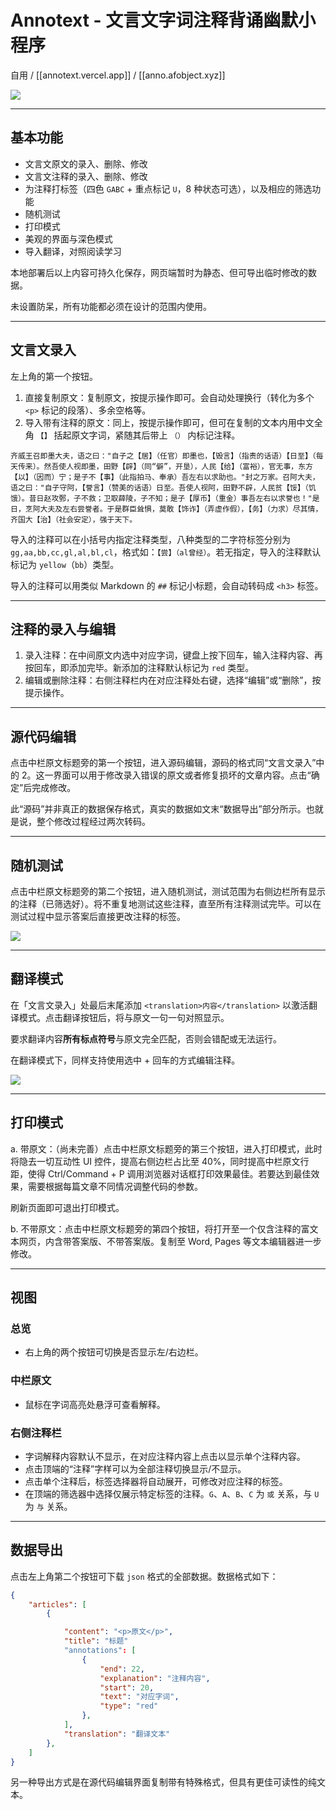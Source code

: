 # Annotext - 文言文字词注释背诵幽默小程序

自用 / [[annotext.vercel.app]] / [[anno.afobject.xyz]]

![](https://p.ipic.vip/rfbfk3.png)

---

## 基本功能

- 文言文原文的录入、删除、修改
- 文言文注释的录入、删除、修改
- 为注释打标签（四色 `GABC` + 重点标记 `U`，8 种状态可选），以及相应的筛选功能
- 随机测试
- 打印模式
- 美观的界面与深色模式
- 导入翻译，对照阅读学习

本地部署后以上内容可持久化保存，网页端暂时为静态、但可导出临时修改的数据。

未设置防呆，所有功能都必须在设计的范围内使用。

----

## 文言文录入

左上角的第一个按钮。

1. 直接复制原文：复制原文，按提示操作即可。会自动处理换行（转化为多个 `<p>` 标记的段落）、多余空格等。
2. 导入带有注释的原文：同上，按提示操作即可，但可在复制的文本内用中文全角 `【】` 括起原文字词，紧随其后带上 `（）` 内标记注释。

```
齐威王召即墨大夫，语之曰："自子之【居】（任官）即墨也，【毁言】（指责的话语）【日至】（每天传来）。然吾使人视即墨，田野【辟】（同“僻”，开垦），人民【给】（富裕），官无事，东方【以】（因而）宁；是子不【事】（此指拍马、奉承）吾左右以求助也。"封之万家。召阿大夫，语之曰："自子守阿，【誉言】（赞美的话语）日至。吾使人视阿，田野不辟，人民贫【馁】（饥饿）。昔日赵攻鄄，子不救；卫取薛陵，子不知；是子【厚币】（重金）事吾左右以求誉也！"是日，烹阿大夫及左右尝誉者。于是群臣耸惧，莫敢【饰诈】（弄虚作假），【务】（力求）尽其情，齐国大【治】（社会安定），强于天下。
```

导入的注释可以在小括号内指定注释类型，八种类型的二字符标签分别为 `gg,aa,bb,cc,gl,al,bl,cl`，格式如：`【尝】（al曾经）`。若无指定，导入的注释默认标记为 `yellow`（`bb`）类型。

导入的注释可以用类似 Markdown 的 `##` 标记小标题，会自动转码成 `<h3>` 标签。

----

## 注释的录入与编辑

1. 录入注释：在中间原文内选中对应字词，键盘上按下回车，输入注释内容、再按回车，即添加完毕。新添加的注释默认标记为 `red` 类型。
2. 编辑或删除注释：右侧注释栏内在对应注释处右键，选择“编辑”或“删除”，按提示操作。

----

## 源代码编辑

点击中栏原文标题旁的第一个按钮，进入源码编辑，源码的格式同“文言文录入”中的 2。这一界面可以用于修改录入错误的原文或者修复损坏的文章内容。点击“确定”后完成修改。

此“源码”并非真正的数据保存格式，真实的数据如文末“数据导出”部分所示。也就是说，整个修改过程经过两次转码。

----

## 随机测试

点击中栏原文标题旁的第二个按钮，进入随机测试，测试范围为右侧边栏所有显示的注释（已筛选好）。将不重复地测试这些注释，直至所有注释测试完毕。可以在测试过程中显示答案后直接更改注释的标签。

![](https://p.ipic.vip/qzwzel.png)

----

## 翻译模式

在「文言文录入」处最后末尾添加 `<translation>内容</translation>` 以激活翻译模式。点击翻译按钮后，将与原文一句一句对照显示。

要求翻译内容**所有标点符号**与原文完全匹配，否则会错配或无法运行。

在翻译模式下，同样支持使用选中 + 回车的方式编辑注释。

![](https://p.ipic.vip/ouunnc.png)

----

## 打印模式

a. 带原文：（尚未完善）点击中栏原文标题旁的第三个按钮，进入打印模式，此时将隐去一切互动性 UI 控件，提高右侧边栏占比至 40%，同时提高中栏原文行距，使得 Ctrl/Command + P 调用浏览器对话框打印效果最佳。若要达到最佳效果，需要根据每篇文章不同情况调整代码的参数。

刷新页面即可退出打印模式。

b. 不带原文：点击中栏原文标题旁的第四个按钮，将打开至一个仅含注释的富文本网页，内含带答案版、不带答案版。复制至 Word, Pages 等文本编辑器进一步修改。

----

## 视图

### 总览

- 右上角的两个按钮可切换是否显示左/右边栏。

### 中栏原文

- 鼠标在字词高亮处悬浮可查看解释。

### 右侧注释栏

- 字词解释内容默认不显示，在对应注释内容上点击以显示单个注释内容。
- 点击顶端的“注释”字样可以为全部注释切换显示/不显示。
- 点击单个注释后，标签选择器将自动展开，可修改对应注释的标签。
- 在顶端的筛选器中选择仅展示特定标签的注释。`G`、`A`、`B`、`C` 为 `或` 关系，与 `U` 为 `与` 关系。

----

## 数据导出

点击左上角第二个按钮可下载 `json` 格式的全部数据。数据格式如下：

```json
{
    "articles": [
        {

            "content": "<p>原文</p>",
            "title": "标题"
            "annotations": [
                {
                    "end": 22,
                    "explanation": "注释内容",
                    "start": 20,
                    "text": "对应字词",
                    "type": "red"
                },
            ],
            "translation": "翻译文本"
        },
    ]
}
```

另一种导出方式是在源代码编辑界面复制带有特殊格式，但具有更佳可读性的纯文本。